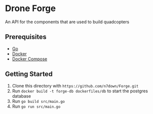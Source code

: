 # Drone Forge
An API for the components that are used to build quadcopters

## Prerequisites
- [Go](https://golang.org/)
- [Docker](https://www.docker.com/)
- [Docker Compose](https://docs.docker.com/compose/install/)

## Getting Started
1. Clone this directory with `https://github.com/n7down/Forge.git`
2. Run `docker build -t forge-db dockerfiles/db` to start the postgres database
3. Run `go build src/main.go`
4. Run `go run src/main.go`